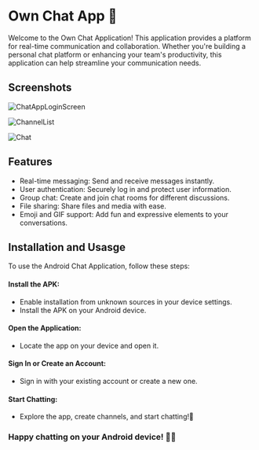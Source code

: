 
# Own Chat App 💬

Welcome to the Own Chat Application! This application provides a platform for real-time communication and collaboration. Whether you're building a personal chat platform or enhancing your team's productivity, this application can help streamline your communication needs.
## Screenshots

![ChatAppLoginScreen](https://github.com/rishuuppal0123/Own-Chat-Application/assets/55997233/05abcbf0-de3b-4cba-b97c-95b58b515a05)

![ ChannelList](https://github.com/rishuuppal0123/Own-Chat-Application/assets/55997233/ce3bf6f6-9f9c-44cd-ad3a-12a0eca7d711)

![Chat](https://github.com/rishuuppal0123/Own-Chat-Application/assets/55997233/1be64641-50f9-4790-adaf-e1b988e7171b)



## Features

- Real-time messaging: Send and receive messages instantly.
- User authentication: Securely log in and protect user information.
- Group chat: Create and join chat rooms for different discussions.
- File sharing: Share files and media with ease.
- Emoji and GIF support: Add fun and expressive elements to your conversations.


## Installation and Usasge

To use the Android Chat Application, follow these steps:


#### Install the APK:

- Enable installation from unknown sources in your device settings.
- Install the APK on your Android device.

#### Open the Application:

- Locate the app on your device and open it.

#### Sign In or Create an Account:

- Sign in with your existing account or create a new one.

#### Start Chatting:

- Explore the app, create channels, and start chatting!🚀


### Happy chatting on your Android device! 📱✨
